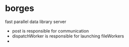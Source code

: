 # borges
fast parallel data library server

- post is responsible for communication
- dispatchWorker is responsible for launching fileWorkers
- 